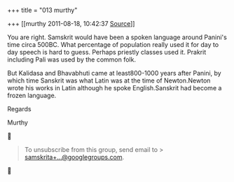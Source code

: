 +++
title = "013 murthy"

+++
[[murthy	2011-08-18, 10:42:37 [Source](https://groups.google.com/g/samskrita/c/vu0aX-lzwAw)]]



You are right. Samskrit would have been a spoken language around Panini's time circa 500BC. What percentage of population really used it for day to day speech is hard to guess. Perhaps priestly classes used it. Prakrit including Pali was used by the common folk.

But Kalidasa and Bhavabhuti came at least800-1000 years after Panini, by which time Sanskrit was what Latin was at the time of Newton.Newton wrote his works in Latin although he spoke English.Sanskrit had become a frozen language.

Regards

Murthy



> To unsubscribe from this group, send email to > [samskrita+...@googlegroups.com]().



